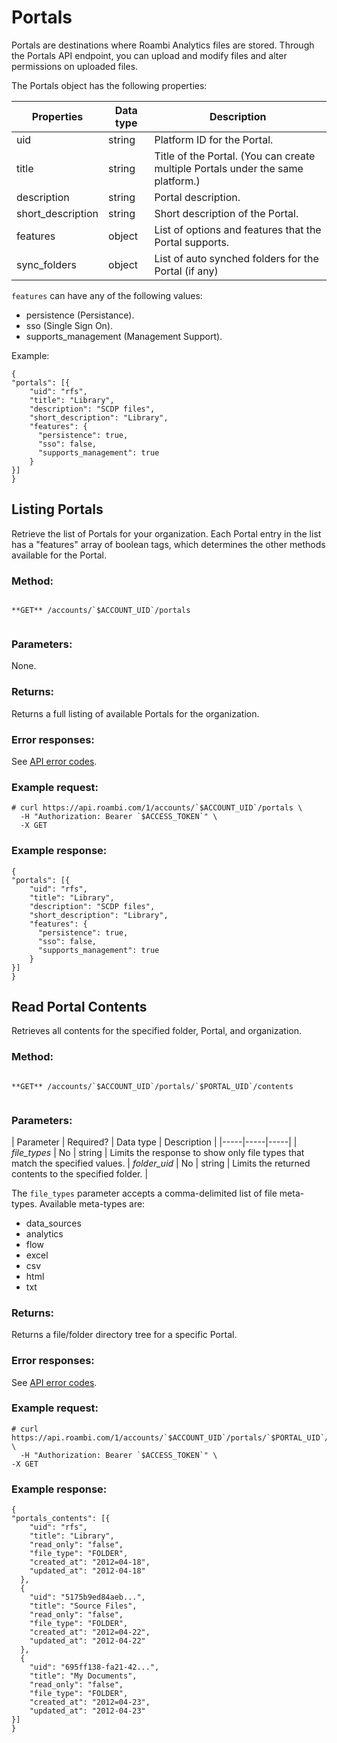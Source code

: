 # Portals
Portals are destinations where Roambi Analytics files are stored. Through the Portals API endpoint, you can upload and modify files and alter permissions on uploaded files.

The Portals object has the following properties:

| Properties | Data type | Description |
|-----|-----|-----|
| uid | string | Platform ID for the Portal. |
| title | string | Title of the Portal. (You can create multiple Portals under the same platform.) |
| description | string | Portal description. |
| short_description | string | Short description of the Portal. |
| features | object | List of options and features that the Portal supports. |
| sync_folders | object | List of auto synched folders for the Portal (if any) |

`features` can have any of the following values:
* persistence (Persistance).
* sso (Single Sign On).
* supports_management (Management Support).

Example:


```
{
"portals": [{
    "uid": "rfs",
    "title": "Library",
    "description": "SCDP files",
    "short_description": "Library",
    "features": {
      "persistence": true,
      "sso": false,
      "supports_management": true
    }
}]
}
```


## Listing Portals
Retrieve the list of Portals for your organization. Each Portal entry in the list has a "features" array of boolean tags, which determines the other methods available for the Portal.

### Method:


```

**GET** /accounts/`$ACCOUNT_UID`/portals


```
### Parameters:

None.

### Returns:

Returns a full listing of available Portals for the organization.

### Error responses:

See <a href="https://support.roambi.com/entries/23851988-API-error-codes">API error codes</a>.

### Example request:


```
# curl https://api.roambi.com/1/accounts/`$ACCOUNT_UID`/portals \
  -H "Authorization: Bearer `$ACCESS_TOKEN`" \
  -X GET
```
### Example response:


```
{
"portals": [{
    "uid": "rfs",
    "title": "Library",
    "description": "SCDP files",
    "short_description": "Library",
    "features": {
      "persistence": true,
      "sso": false,
      "supports_management": true
    }
}]
}
```




## Read Portal Contents
Retrieves all contents for the specified folder, Portal, and organization.

### Method:


```

**GET** /accounts/`$ACCOUNT_UID`/portals/`$PORTAL_UID`/contents


```
### Parameters:

| Parameter | Required? | Data type | Description |
|-----|-----|-----|
| *file_types* | No | string | Limits the response to show only file types that match the specified values.
| *folder_uid* | No | string | Limits the returned contents to the specified folder. |

The `file_types` parameter accepts a comma-delimited list of file meta-types.
Available meta-types are:
* data_sources
* analytics
* flow
* excel
* csv
* html
* txt

### Returns:

Returns a file/folder directory tree for a specific Portal.

### Error responses:

See <a href="https://support.roambi.com/entries/23851988-API-error-codes">API error codes</a>.

### Example request:


```
# curl https://api.roambi.com/1/accounts/`$ACCOUNT_UID`/portals/`$PORTAL_UID`/contents \
  -H "Authorization: Bearer `$ACCESS_TOKEN`" \
-X GET
```
### Example response:


```
{
"portals_contents": [{
    "uid": "rfs",
    "title": "Library",
    "read_only": "false",
    "file_type": "FOLDER",
    "created_at": "2012=04-18",
    "updated_at": "2012-04-18"
  },
  {
    "uid": "5175b9ed84aeb...",
    "title": "Source Files",
    "read_only": "false",
    "file_type": "FOLDER",
    "created_at": "2012=04-22",
    "updated_at": "2012-04-22"
  },
  {
    "uid": "695ff138-fa21-42...",
    "title": "My Documents",
    "read_only": "false",
    "file_type": "FOLDER",
    "created_at": "2012=04-23",
    "updated_at": "2012-04-23"
}]
}
```
